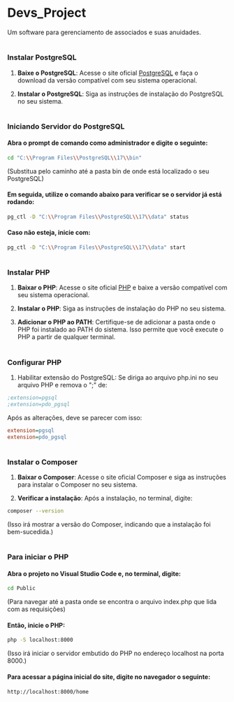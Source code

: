 # Devs_Project

Um software para gerenciamento de associados e suas anuidades.

#

### Instalar PostgreSQL

1. **Baixe o PostgreSQL**: Acesse o site oficial [PostgreSQL](https://www.postgresql.org/download/) e faça o download da versão compatível com seu sistema operacional.

2. **Instalar o PostgreSQL**: Siga as instruções de instalação do PostgreSQL no seu sistema.

#

### Iniciando Servidor do PostgreSQL

#### Abra o prompt de comando como administrador e digite o seguinte:

```bash
cd "C:\\Program Files\\PostgreSQL\\17\\bin"
```

(Substitua pelo caminho até a pasta bin de onde está localizado o seu PostgreSQL)

#### Em seguida, utilize o comando abaixo para verificar se o servidor já está rodando:

```bash
pg_ctl -D "C:\\Program Files\\PostgreSQL\\17\\data" status
```

#### Caso não esteja, inicie com:

```bash
pg_ctl -D "C:\\Program Files\\PostgreSQL\\17\\data" start
```

#

### Instalar PHP

1. **Baixar o PHP**: Acesse o site oficial [PHP](https://www.php.net/downloads.php) e baixe a versão compatível com seu sistema operacional.

2. **Instalar o PHP**: Siga as instruções de instalação do PHP no seu sistema.
  
3. **Adicionar o PHP ao PATH**: Certifique-se de adicionar a pasta onde o PHP foi instalado ao PATH do sistema. Isso permite que você execute o PHP a partir de qualquer terminal. 

#

### Configurar PHP

1. Habilitar extensão do PostgreSQL: Se diriga ao arquivo php.ini no seu arquivo PHP e remova o ";" de:

```ini
;extension=pgsql
;extension=pdo_pgsql
```

Após as alterações, deve se parecer com isso:

```ini
extension=pgsql
extension=pdo_pgsql
```

#

### Instalar o Composer

1. **Baixar o Composer**: Acesse o site oficial Composer e siga as instruções para instalar o Composer no seu sistema.

2. **Verificar a instalação**: Após a instalação, no terminal, digite:

```bash
composer --version
```
(Isso irá mostrar a versão do Composer, indicando que a instalação foi bem-sucedida.)

#

### Para iniciar o PHP

#### Abra o projeto no Visual Studio Code e, no terminal, digite:

```bash
cd Public
```
(Para navegar até a pasta onde se encontra o arquivo index.php que lida com as requisições)

#### Então, inicie o PHP:

```bash
php -S localhost:8000
```

(Isso irá iniciar o servidor embutido do PHP no endereço localhost na porta 8000.)


#### Para acessar a página inicial do site, digite no navegador o seguinte:

```bash
http://localhost:8000/home
```

